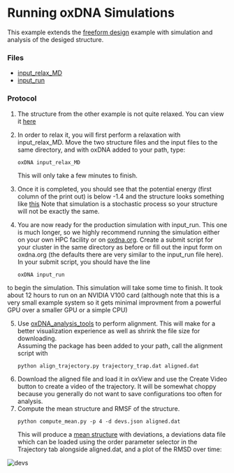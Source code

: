 # Running oxDNA Simulations

This example extends the [freeform design](https://github.com/sulcgroup/oxdna-viewer/tree/master/examples/free-form_design_example-tetrahedron) example with
simulation and analysis of the desiged structure.

### Files
 * <a href="https://raw.githubusercontent.com/sulcgroup/oxdna-viewer/master/examples/4-external_simulation-tetrahedron/input_relax_MD" download>input_relax_MD</a>
 * <a href="https://raw.githubusercontent.com/sulcgroup/oxdna-viewer/master/examples/4-external_simulation-tetrahedron/input_run" download>input_run</a>

### Protocol
1. The structure from the other example is not quite relaxed.  You can view it 
  [here](https://sulcgroup.github.io/oxdna-viewer/?configuration=https%3A%2F%2Fraw.githubusercontent.com%2Fsulcgroup%2Foxdna-viewer%2Fmaster%2Fexamples%2F4-external_simulation-tetrahedron%2Ftetra.dat&topology=https%3A%2F%2Fraw.githubusercontent.com%2Fsulcgroup%2Foxdna-viewer%2Fmaster%2Fexamples%2F4-external_simulation-tetrahedron%2Ftetra.top)
2. In order to relax it, you will first perform a relaxation with input_relax_MD.  Move the two structure files and the input files to the same directory, and 
   with oxDNA added to your path, type:
   ```
   oxDNA input_relax_MD
    ```
   This will only take a few minutes to finish.
  
3. Once it is completed, you should see that the potential energy (first column of the print out) is below -1.4 and the
  structure looks something like [this](https://sulcgroup.github.io/oxdna-viewer/?configuration=https%3A%2F%2Fraw.githubusercontent.com%2Fsulcgroup%2Foxdna-viewer%2Fmaster%2Fexamples%2F4-external_simulation-tetrahedron%2Flast_conf_MD.dat&topology=https%3A%2F%2Fraw.githubusercontent.com%2Fsulcgroup%2Foxdna-viewer%2Fmaster%2Fexamples%2F4-external_simulation-tetrahedron%2Ftetra.top)
  Note that simulation is a stochastic process so your structure will not be exactly the same.
4. You are now ready for the production simulation with input_run.  This one is much longer, so we highly recommend running the simulation either on your own HPC
  facility or on [oxdna.org](oxdna.org).  Create a submit script for your cluster in the same directory as before or fill out the input form on oxdna.org (the defaults there are very similar to the input_run file here).
  In your submit script, you should have the line
   ```
   oxDNA input_run
   ```
  to begin the simulation.  This simulation will take some time to finish.  It took about 12 hours to run on an NVIDIA V100 card (although note that this is a very small example system so it gets minimal improvment from a powerful GPU over a smaller GPU or a simple CPU)

5. Use [oxDNA_analysis_tools](https://github.com/sulcgroup/oxdna_analysis_tools) to perform alignment.  This will make for a better visualization experience as well as shrink the file size for downloading.  
   Assuming the package has been added to your path, call the alignment script with 
    ```
    python align_trajectory.py trajectory_trap.dat aligned.dat
    ```
6. Download the aligned file and load it in oxView and use the Create Video button to create a video of the trajectory.  It will be somewhat choppy because you    generally do not want to save
  configurations too often for analysis.
7. Compute the mean structure and RMSF of the structure.
   ```
   python compute_mean.py -p 4 -d devs.json aligned.dat
   ```
   This will produce a [mean structure](https://sulcgroup.github.io/oxdna-viewer/?configuration=https%3A%2F%2Fraw.githubusercontent.com%2Fsulcgroup%2Foxdna-viewer%2Fmaster%2Fexamples%2F4-external_simulation-tetrahedron%2Fmean.dat&topology=https%3A%2F%2Fraw.githubusercontent.com%2Fsulcgroup%2Foxdna-viewer%2Fmaster%2Fexamples%2F4-external_simulation-tetrahedron%2Ftetra.top&overlay=https%3A%2F%2Fraw.githubusercontent.com%2Fsulcgroup%2Foxdna-viewer%2Fmaster%2Fexamples%2F4-external_simulation-tetrahedron%2Fdevs.json)
   with deviations, a deviations data file which can be loaded using the order parameter selector in the Trajectory tab alongside aligned.dat, and a plot of the RMSD over time:
   
 ![devs](devs_rmsd.png)
